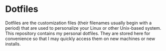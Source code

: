 # Dotfiles
Dotfiles are the customization files (their filenames usually begin with a period) that are used to personalize your Linux or other Unix-based system. This repository contains my personal dotfiles. They are stored here for convenience so that I may quickly access them on new machines or new installs.

